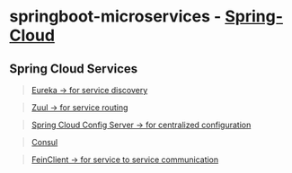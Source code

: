 # springboot-microservices - [Spring-Cloud](https://spring.io/cloud)

## Spring Cloud Services

> [Eureka -> for service discovery](https://cloud.spring.io/spring-cloud-netflix/multi/multi__service_discovery_eureka_clients.html)

> [Zuul -> for service routing](https://cloud.spring.io/spring-cloud-netflix/multi/multi__router_and_filter_zuul.html)

> [Spring Cloud Config Server -> for centralized configuration](https://spring.io/projects/spring-cloud-config)

> [Consul](https://www.consul.io/)

> [FeinClient -> for service to service communication](https://tech.target.com/2018/12/18/spring-feign.html)
    
